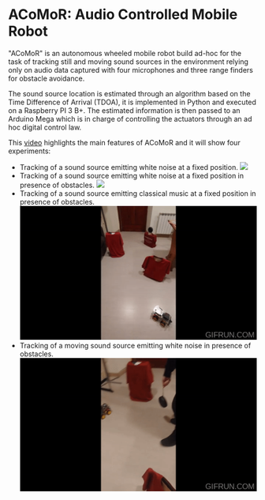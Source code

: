 # ACoMoR: Audio Controlled Mobile Robot

"ACoMoR" is an autonomous wheeled mobile robot build ad-hoc for the task of tracking still and moving sound sources in the environment relying only on audio data captured with four microphones and three range finders for obstacle avoidance.

The sound source location is estimated through an algorithm based on the Time Difference of Arrival (TDOA), it is implemented in Python and executed on a Raspberry PI 3 B+. The estimated information is then passed to an Arduino Mega which is in charge of controlling the actuators through an ad hoc digital control law.

This [video](https://youtu.be/DSioZE_8FHM) highlights the main features of ACoMoR and it will show four experiments:

* Tracking of a sound source emitting white noise at a fixed position.
![](https://github.com/ChristianBrignone/ACoMoR/blob/main/GIFs/ACoMoR__Experiment%201.gif)
* Tracking of a sound source emitting white noise at a fixed position in presence of obstacles.
![](https://github.com/ChristianBrignone/ACoMoR/blob/main/GIFs/ACoMoR__Experiment%202.gif)
* Tracking of a sound source emitting classical music at a fixed position in presence of obstacles.
![](https://github.com/ChristianBrignone/ACoMoR/blob/main/GIFs/ACoMoR__Experiment%203.gif)
* Tracking of a moving sound source emitting white noise in presence of obstacles.
![](https://github.com/ChristianBrignone/ACoMoR/blob/main/GIFs/ACoMoR__Experiment%204.gif)
